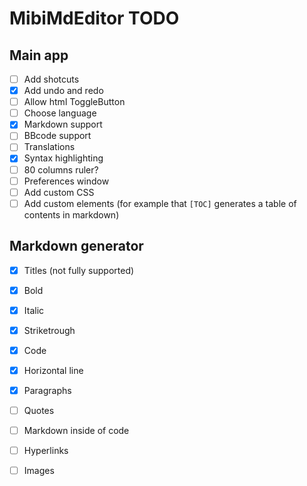 # MibiMdEditor TODO

## Main app

- [ ] Add shotcuts
- [x] Add undo and redo
- [ ] Allow html ToggleButton
- [ ] Choose language
- [x] Markdown support
- [ ] BBcode support
- [ ] Translations
- [x] Syntax highlighting
- [ ] 80 columns ruler?
- [ ] Preferences window
- [ ] Add custom CSS
- [ ] Add custom elements (for example that `[TOC]` generates a table of
contents in markdown)

## Markdown generator

- [x] Titles (not fully supported)
- [x] Bold
- [x] Italic
- [x] Striketrough
- [x] Code
- [x] Horizontal line
- [x] Paragraphs
- [ ] Quotes
- [ ] Markdown inside of code
- [ ] Hyperlinks
- [ ] Images

